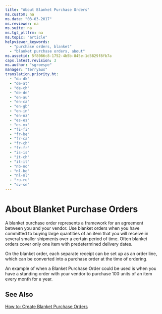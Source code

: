 ```yaml
---
title: "About Blanket Purchase Orders"
ms.custom: na
ms.date: "03-03-2017"
ms.reviewer: na
ms.suite: na
ms.tgt_pltfrm: na
ms.topic: "article"
helpviewer_keywords: 
  - "purchase orders, blanket"
  - "blanket purchase orders, about"
ms.assetid: 5f8086c8-1752-4b5b-845e-1d5829f8fb7a
caps.latest.revision: 3
ms.author: "sgroespe"
manager: "terryaus"
translation.priority.ht: 
  - "da-dk"
  - "de-at"
  - "de-ch"
  - "de-de"
  - "en-au"
  - "en-ca"
  - "en-gb"
  - "en-in"
  - "en-nz"
  - "es-es"
  - "es-mx"
  - "fi-fi"
  - "fr-be"
  - "fr-ca"
  - "fr-ch"
  - "fr-fr"
  - "is-is"
  - "it-ch"
  - "it-it"
  - "nb-no"
  - "nl-be"
  - "nl-nl"
  - "ru-ru"
  - "sv-se"
---
```

# About Blanket Purchase Orders
A blanket purchase order represents a framework for an agreement between you and your vendor. Use blanket orders when you have committed to buying large quantities of an item that you will receive in several smaller shipments over a certain period of time. Often blanket orders cover only one item with predetermined delivery dates.  
  
 On the blanket order, each separate receipt can be set up as an order line, which can be converted into a purchase order at the time of ordering.  
  
 An example of when a Blanket Purchase Order could be used is when you have a standing order with your vendor to purchase 100 units of an item every month for a year.  
  
## See Also  
 [How to: Create Blanket Purchase Orders](../Purchasing/how-to-create-blanket-purchase-orders.md)